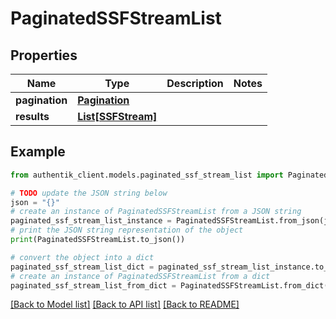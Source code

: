 # PaginatedSSFStreamList


## Properties

Name | Type | Description | Notes
------------ | ------------- | ------------- | -------------
**pagination** | [**Pagination**](Pagination.md) |  | 
**results** | [**List[SSFStream]**](SSFStream.md) |  | 

## Example

```python
from authentik_client.models.paginated_ssf_stream_list import PaginatedSSFStreamList

# TODO update the JSON string below
json = "{}"
# create an instance of PaginatedSSFStreamList from a JSON string
paginated_ssf_stream_list_instance = PaginatedSSFStreamList.from_json(json)
# print the JSON string representation of the object
print(PaginatedSSFStreamList.to_json())

# convert the object into a dict
paginated_ssf_stream_list_dict = paginated_ssf_stream_list_instance.to_dict()
# create an instance of PaginatedSSFStreamList from a dict
paginated_ssf_stream_list_from_dict = PaginatedSSFStreamList.from_dict(paginated_ssf_stream_list_dict)
```
[[Back to Model list]](../README.md#documentation-for-models) [[Back to API list]](../README.md#documentation-for-api-endpoints) [[Back to README]](../README.md)


